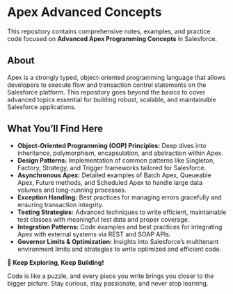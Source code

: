 # Apex Advanced Concepts

This repository contains comprehensive notes, examples, and practice code focused on **Advanced Apex Programming Concepts** in Salesforce.

## About

Apex is a strongly typed, object-oriented programming language that allows developers to execute flow and transaction control statements on the Salesforce platform. This repository goes beyond the basics to cover advanced topics essential for building robust, scalable, and maintainable Salesforce applications.

## What You’ll Find Here

- **Object-Oriented Programming (OOP) Principles:** Deep dives into inheritance, polymorphism, encapsulation, and abstraction within Apex.
- **Design Patterns:** Implementation of common patterns like Singleton, Factory, Strategy, and Trigger frameworks tailored for Salesforce.
- **Asynchronous Apex:** Detailed examples of Batch Apex, Queueable Apex, Future methods, and Scheduled Apex to handle large data volumes and long-running processes.
- **Exception Handling:** Best practices for managing errors gracefully and ensuring transaction integrity.
- **Testing Strategies:** Advanced techniques to write efficient, maintainable test classes with meaningful test data and proper coverage.
- **Integration Patterns:** Code examples and best practices for integrating Apex with external systems via REST and SOAP APIs.
- **Governor Limits & Optimization:** Insights into Salesforce’s multitenant environment limits and strategies to write optimized and efficient code.

**🚀 Keep Exploring, Keep Building!**

Code is like a puzzle, and every piece you write brings you closer to the bigger picture.
Stay curious, stay passionate, and never stop learning.
